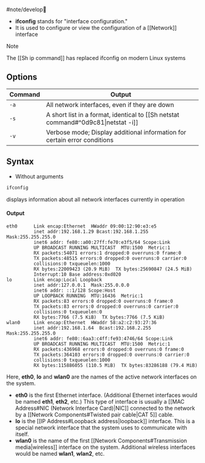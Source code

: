 #note/develop🍃 
- **ifconfig** stands for "interface configuration."
- It is used to configure or view the configuration of a [[Network]] interface

>[!Note]
>The [[Sh ip command]] has replaced ifconfig on modern Linux systems

## Options

| Command | Output                                                                            |
| ------- | --------------------------------------------------------------------------------- |
| `-a`    | All network interfaces, even if they are down                                     |
| `-s`    | A short list in a format, identical to [[Sh netstat command#^0d9c81\|netstat -i]] |
| `-v`    | Verbose mode; Display additional information for certain error conditions         |

## Syntax
- Without arguments
```sh
ifconfig
```
displays information about all network interfaces currently in operation
#### Output
```plaintext
eth0      Link encap:Ethernet  HWaddr 09:00:12:90:e3:e5  
          inet addr:192.168.1.29 Bcast:192.168.1.255  Mask:255.255.255.0
          inet6 addr: fe80::a00:27ff:fe70:e3f5/64 Scope:Link
          UP BROADCAST RUNNING MULTICAST  MTU:1500  Metric:1
          RX packets:54071 errors:1 dropped:0 overruns:0 frame:0
          TX packets:48515 errors:0 dropped:0 overruns:0 carrier:0
          collisions:0 txqueuelen:1000 
          RX bytes:22009423 (20.9 MiB)  TX bytes:25690847 (24.5 MiB)
          Interrupt:10 Base address:0xd020 
lo        Link encap:Local Loopback  
          inet addr:127.0.0.1  Mask:255.0.0.0
          inet6 addr: ::1/128 Scope:Host
          UP LOOPBACK RUNNING  MTU:16436  Metric:1
          RX packets:83 errors:0 dropped:0 overruns:0 frame:0
          TX packets:83 errors:0 dropped:0 overruns:0 carrier:0
          collisions:0 txqueuelen:0 
          RX bytes:7766 (7.5 KiB)  TX bytes:7766 (7.5 KiB)
wlan0     Link encap:Ethernet  HWaddr 58:a2:c2:93:27:36  
          inet addr:192.168.1.64  Bcast:192.168.2.255  Mask:255.255.255.0
          inet6 addr: fe80::6aa3:c4ff:fe93:4746/64 Scope:Link
          UP BROADCAST RUNNING MULTICAST  MTU:1500  Metric:1
          RX packets:436968 errors:0 dropped:0 overruns:0 frame:0
          TX packets:364103 errors:0 dropped:0 overruns:0 carrier:0
          collisions:0 txqueuelen:1000 
          RX bytes:115886055 (110.5 MiB)  TX bytes:83286188 (79.4 MiB)
```
Here, **eth0**, **lo** and **wlan0** are the names of the active network interfaces on the system.

- **eth0** is the first Ethernet interface. (Additional Ethernet interfaces would be named **eth1**, **eth2**, etc.) This type of interface is usually a [[MAC Address#NIC (Network Interface Card)|NIC]] connected to the network by a [[Network Components#Twisted pair cable|CAT 5]] cable.
- **lo** is the [[IP Address#Loopback address|loopback]] interface. This is a special network interface that the system uses to communicate with itself.
- **wlan0** is the name of the first [[Network Components#Transmission media|wireless]] interface on the system. Additional wireless interfaces would be named **wlan1**, **wlan2**, etc.
